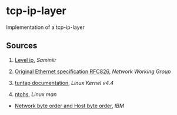 # tcp-ip-layer
Implementation of a tcp-ip-layer


## Sources

1. [Level ip](https://github.com/saminiir/level-ip), _Saminiir_

2. [Original Ethernet specification RFC826](https://tools.ietf.org/html/rfc826), _Network Working Group_

3. [tuntap documentation](https://github.com/torvalds/linux/blob/v4.4/Documentation/networking/tuntap.txt), _Linux Kernel v4.4_

4. [ntohs](https://linux.die.net/man/3/ntohs), _Linux man_
  - [Network byte order and Host byte order](https://www.ibm.com/support/knowledgecenter/en/SSB27U_6.4.0/com.ibm.zvm.v640.kiml0/asonetw.htm), _IBM_
